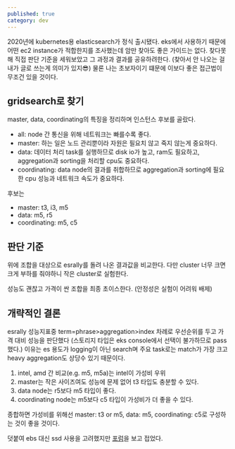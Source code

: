 ```yaml
---
published: true
category: dev
---
```

2020년에 kubernetes용 elasticsearch가 정식 출시됐다. eks에서 사용하기 때문에 어떤 ec2 instance가 적합한지를 조사했는데 암만 찾아도 좋은 가이드는 없다.
찾다못해 직접 판단 기준을 세워보았고 그 과정과 결과를 공유하려한다. (찾아서 안 나오는 걸 내가 글로 쓰는게 의미가 있지😎) 물론 나는 초보자이기 떄문에 이보다 좋은 접근법이 무조건 있을 것이다.

## gridsearch로 찾기

master, data, coordinating의 특징을 정리하며 인스턴스 후보를 골랐다.

* all: node 간 통신을 위해 네트워크는 빠를수록 좋다.
* master: 하는 일은 노드 관리뿐이라 자원은 필요치 않고 죽지 않는게 중요하다.
* data: 데이터 처리 task를 실행하므로 disk io가 높고, ram도 필요하고, aggregation과 sorting을 처리할 cpu도 중요하다.
* coordinating: data node의 결과를 취합하므로 aggregation과 sorting에 필요한 cpu 성능과 네트워크 속도가 중요하다.

후보는

* master: t3, i3, m5
* data: m5, r5
* coordinating: m5, c5

## 판단 기준

위에 조합을 대상으로 esrally를 돌려 나온 결과값을 비교한다.
다만 cluster 너무 크면 크게 부하를 줘야하니 작은 cluster로 실험한다.

성능도 괜찮고 가격이 싼 조합을 최종 초이스한다. (안정성은 실험이 어려워 배제)

## 개략적인 결론

esrally 성능지표중 term=phrase>aggregation>index 차례로 우선순위를 두고 가격 대비 성능을 판단했다 (스토리지 타입은 eks console에서 선택이 불가하므로 pass했다.)
이유는 es 용도가 logging이 아닌 search며 주요 task로는 match가 가장 크고 heavy aggregation도 상당수 있기 때문이다.

1. intel, amd 간 비교(e.g. m5, m5a)는 intel이 가성비 우위
2. master는 작은 사이즈여도 성능에 문제 없어 t3 타입도 충분할 수 있다.
3. data node는 r5보다 m5 타입이 좋다.
4. coordinating node는 m5보다 c5 타입이 가성비가 더 좋을 수 있다.

종합하면 가성비를 위해선 master: t3 or m5, data: m5, coordinating: c5로 구성하는 것이 좋을 것이다.

덧붙여 ebs 대신 ssd 사용을 고려했지만 [포럼](https://discuss.elastic.co/t/deploying-eck-on-aws-eks-with-i3-and-d2-instances-and-local-volumes/235223)을 보고 접었다.
